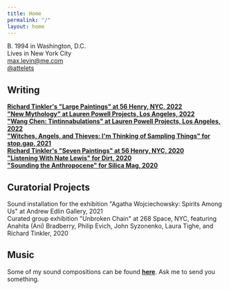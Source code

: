 ```yaml
---
title: Home
permalink: "/"
layout: home
---
```


B. 1994 in Washington, D.C.
<br>Lives in New York City
<br>[max.levin@me.com](mailto:max.levin@me.com)
<br>[@attelets](https://www.instagram.com/attelets/) 

## Writing

**[Richard Tinkler's "Large Paintings" at 56 Henry, NYC, 2022](https://56henry.nyc/exhibitions/large-paintings)**
<br>**["New Mythology" at Lauren Powell Projects, Los Angeles, 2022](https://www.laurenpowellprojects.com/exhibitions/2022/newmythology)**
<br>**["Wang Chen: Tintinnabulations" at Lauren Powell Projects, Los Angeles, 2022](https://www.laurenpowellprojects.com/exhibitions/2022/tintinnabulations)**
<br>**["Witches, Angels, and Thieves: I'm Thinking of Sampling Things" for stop.gap, 2021](https://www.owenchristoph.com/shop/stopgap003)**
<br>**[Richard Tinkler's "Seven Paintings" at 56 Henry, NYC, 2020](https://56henry.nyc/exhibitions/seven-paintings)**
<br>**["Listening With Nate Lewis" for Dirt, 2020](https://www.dirtdmv.com/writing/2020/5/31/listening-with-nate-lewis)**
<br>**["Sounding the Anthropocene" for Silica Mag, 2020](https://www.silicamag.com/gallery/sounding-the-anthropocene)**

## Curatorial Projects

Sound installation for the exhibition "Agatha Wojciechowsky: Spirits Among Us" at Andrew Edlin Gallery, 2021
<br>Curated group exhibition "Unbroken Chain" at 268 Space, NYC, featuring Anahita (Ani) Bradberry, Philip Evich, John Syzonenko, Laura Tighe, and Richard Tinkler, 2020

## Music

Some of my sound compositions can be found **[here](https://maxlevin.bandcamp.com)**. Ask me to send you something.